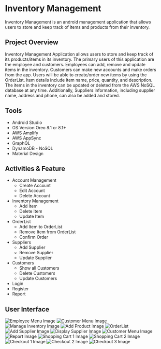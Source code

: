 
# Inventory Management 
Inventory Management is an android management application that allows users to store and keep track of items and products from their inventory. 

## Project Overview
Inventory Management Application allows users to store and keep track of its products/items in its inventory. The primary users of this application are the employee and customers. Employees can add, remove and update items in the inventory. Customers can make new accounts and make orders from the app. Users will be able to create/order new items by using the OrderList. Item details include item name, price, quantity, and description. The items in the inventory can be updated or deleted from the AWS NoSQL database at any time. Additionally, Suppliers information, including supplier name, address and phone, can also be added and stored.  

## Tools
- Android Studio
- OS Version Oreo 8.1 or 8.1+ 
- AWS Amplify
- AWS AppSync
- GraphQL
- DynamoDB - NoSQL
- Material Design

## Activities & Feature
- Account Management
    - Create Account
    - Edit Account
    - Delete Account
- Inventory Management
    - Add Item
    - Delete Item
    - Update Item
- OrderList
    - Add Item to OrderList
    - Remove Item from OrderList
    - Confirm Order
- Suppliers
    - Add Supplier
    - Remove Supplier 
    - Update Supplier 
- Customers
    - Show all Customers
    - Delete Customers
    - Update Customers
- Login
- Register
- Report

## User Interface
![Employee Menu Image](https://github.com/ShoRaj-mDr/Inventory-Management/blob/master/images/Employee%20Menu.png) ![Customer Menu Image](https://github.com/ShoRaj-mDr/Inventory-Management/blob/master/images/Customer%20Menu.png) ![Manage Inventory Image](https://github.com/ShoRaj-mDr/Inventory-Management/blob/master/images/Manage%20Inventory.png) ![Add Product Image](https://github.com/ShoRaj-mDr/Inventory-Management/blob/master/images/Add%20Product.png) ![OrderList](https://github.com/ShoRaj-mDr/Inventory-Management/blob/master/images/OrderList.png) ![Add Supplier Image](https://github.com/ShoRaj-mDr/Inventory-Management/blob/master/images/Add%20Supplier.png) ![Display Supplier Image](https://github.com/ShoRaj-mDr/Inventory-Management/blob/master/images/Supplier.png) ![Customer Menu Image](https://github.com/ShoRaj-mDr/Inventory-Management/blob/master/images/Customer%20Menu.png) ![Report Image](https://github.com/ShoRaj-mDr/Inventory-Management/blob/master/images/Report.png) ![Shopping Cart 1 Image](https://github.com/ShoRaj-mDr/Inventory-Management/blob/master/images/Shopping%20Cart%201.png) ![Shopping Cart 2 Image](https://github.com/ShoRaj-mDr/Inventory-Management/blob/master/images/Shopping%20Cart%202.png) ![Checkout 1 Image](https://github.com/ShoRaj-mDr/Inventory-Management/blob/master/images/Shipping.png) ![Checkout 2 Image](https://github.com/ShoRaj-mDr/Inventory-Management/blob/master/images/Payment.png) ![Checkout 3 Image](https://github.com/ShoRaj-mDr/Inventory-Management/blob/master/images/Confirm.png) 
